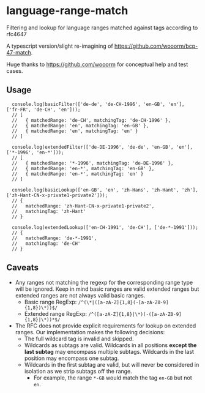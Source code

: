 # language-range-match

Filtering and lookup for language ranges matched against tags according to rfc4647

A typescript version/slight re-imagining of https://github.com/wooorm/bcp-47-match.

Huge thanks to https://github.com/wooorm for conceptual help and test cases.

## Usage

```
  console.log(basicFilter(['de-de', 'de-CH-1996', 'en-GB', 'en'], ['fr-FR', 'de-CH', 'en']));
  // [
  //   { matchedRange: 'de-CH', matchingTag: 'de-CH-1996' },
  //   { matchedRange: 'en', matchingTag: 'en-GB' },
  //   { matchedRange: 'en', matchingTag: 'en' }
  // ]

  console.log(extendedFilter(['de-DE-1996', 'de-de', 'en-GB', 'en'], ['*-1996', 'en-*']));
  // [
  //   { matchedRange: '*-1996', matchingTag: 'de-DE-1996' },
  //   { matchedRange: 'en-*', matchingTag: 'en-GB' },
  //   { matchedRange: 'en-*', matchingTag: 'en' }
  // ]

  console.log(basicLookup(['en-GB', 'en', 'zh-Hans', 'zh-Hant', 'zh'], ['zh-Hant-CN-x-private1-private2']));
  // {
  //   matchedRange: 'zh-Hant-CN-x-private1-private2',
  //   matchingTag: 'zh-Hant'
  // }

  console.log(extendedLookup(['en-CH-1991', 'de-CH'], ['de-*-1991']));
  // {
  //   matchedRange: 'de-*-1991',
  //   matchingTag: 'de-CH'
  // }
```

## Caveats

-   Any ranges not matching the regexp for the corresponding range type will be ignored. Keep in mind basic ranges are
    valid extended ranges but extended ranges are not always valid basic ranges.
    -   Basic range RegExp: `/^(\*|([a-zA-Z]{1,8}(-[a-zA-Z0-9]{1,8})\*))$/`
    -   Extended range RegExp: `/^([a-zA-Z]{1,8}|\*)(-([a-zA-Z0-9]{1,8}|\*))*$/`
-   The RFC does not provide explicit requirements for lookup on extended ranges. Our implementation makes the following
    decisions:
    -   The full wildcard tag is invalid and skipped.
    -   Wildcards as subtags are valid. Wildcards in all positions **except the last subtag** may encompass multiple
        subtags. Wildcards in the last position may encompass one subtag.
    -   Wildcards in the first subtag are valid, but will never be considered in isolation as we strip subtags off the
        range.
        -   For example, the range `*-GB` would match the tag `en-GB` but not `en`.
